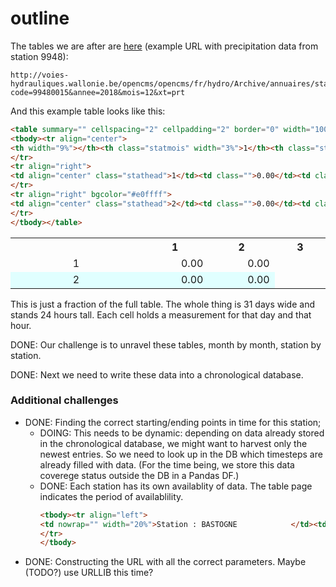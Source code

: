 # outline

The tables we are after are [here](http://voies-hydrauliques.wallonie.be/opencms/opencms/fr/hydro/Archive/annuaires/stathorairetab.do?code=99480015&annee=2018&mois=12&xt=prt) (example URL with precipitation data from station 9948):
```
http://voies-hydrauliques.wallonie.be/opencms/opencms/fr/hydro/Archive/annuaires/stathorairetab.do?code=99480015&annee=2018&mois=12&xt=prt
```
And this example table looks like this:
```html
<table summary="" cellspacing="2" cellpadding="2" border="0" width="100%">
<tbody><tr align="center">
<th width="9%"></th><th class="statmois" width="3%">1</th><th class="statmois" width="3%">2</th><th class="statmois" width="3%">3</th>
</tr>
<tr align="right">
<td align="center" class="stathead">1</td><td class="">0.00</td><td class="">0.00</td>
</tr>
<tr align="right" bgcolor="#e0ffff">
<td align="center" class="stathead">2</td><td class="">0.00</td><td class="">0.00</td>
</tr>
</tbody></table>

```

<table summary="" cellspacing="2" cellpadding="2" border="0" width="100%">
<tbody><tr align="center">
<th width="9%"></th><th class="statmois" width="3%">1</th><th class="statmois" width="3%">2</th><th class="statmois" width="3%">3</th>
</tr>
<tr align="right">
<td align="center" class="stathead">1</td><td class="">0.00</td><td class="">0.00</td>
</tr>
<tr align="right" bgcolor="#e0ffff">
<td align="center" class="stathead">2</td><td class="">0.00</td><td class="">0.00</td>
</tr>
</tbody></table>

This is just a fraction of the full table. The whole thing is 31 days wide and stands 24 hours tall. Each cell holds a measurement for that day and that hour. 

DONE: Our challenge is to unravel these tables, month by month, station by station. 

DONE: Next we need to write these data into a chronological database.

### Additional challenges
- DONE: Finding the correct starting/ending points in time for this station;
    - DOING: This needs to be dynamic: depending on data already stored in the chronological database, we might want to harvest only the newest entries. So we need to look up in the DB which timesteps are already filled with data. (For the time being, we store this  data coverege status outside the DB in a Pandas DF.)
    - DONE: Each station has its own availablity of data. The table page indicates the period of availablility.
        ```html
        <tbody><tr align="left">
        <td nowrap="" width="20%">Station : BASTOGNE            </td><td nowrap="" width="20%">Rivière : SURE                </td><td nowrap="" width="25%">Période : 01/2002 - 06/2019</td><td align="right" nowrap="" width="35%"></td>
        </tr>
        </tbody>
        ```
- DONE: Constructing the URL with all the correct parameters. Maybe (TODO?) use URLLIB this time?
